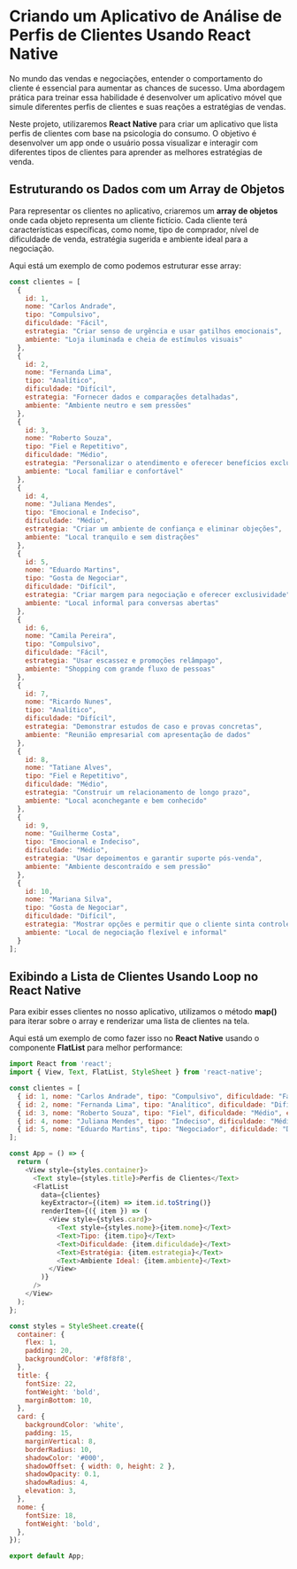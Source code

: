 

# **Criando um Aplicativo de Análise de Perfis de Clientes Usando React Native**  

No mundo das vendas e negociações, entender o comportamento do cliente é essencial para aumentar as chances de sucesso. Uma abordagem prática para treinar essa habilidade é desenvolver um aplicativo móvel que simule diferentes perfis de clientes e suas reações a estratégias de vendas.  

Neste projeto, utilizaremos **React Native** para criar um aplicativo que lista perfis de clientes com base na psicologia do consumo. O objetivo é desenvolver um app onde o usuário possa visualizar e interagir com diferentes tipos de clientes para aprender as melhores estratégias de venda.  

## **Estruturando os Dados com um Array de Objetos**  

Para representar os clientes no aplicativo, criaremos um **array de objetos** onde cada objeto representa um cliente fictício. Cada cliente terá características específicas, como nome, tipo de comprador, nível de dificuldade de venda, estratégia sugerida e ambiente ideal para a negociação.  

Aqui está um exemplo de como podemos estruturar esse array:  

```javascript
const clientes = [
  {
    id: 1,
    nome: "Carlos Andrade",
    tipo: "Compulsivo",
    dificuldade: "Fácil",
    estrategia: "Criar senso de urgência e usar gatilhos emocionais",
    ambiente: "Loja iluminada e cheia de estímulos visuais"
  },
  {
    id: 2,
    nome: "Fernanda Lima",
    tipo: "Analítico",
    dificuldade: "Difícil",
    estrategia: "Fornecer dados e comparações detalhadas",
    ambiente: "Ambiente neutro e sem pressões"
  },
  {
    id: 3,
    nome: "Roberto Souza",
    tipo: "Fiel e Repetitivo",
    dificuldade: "Médio",
    estrategia: "Personalizar o atendimento e oferecer benefícios exclusivos",
    ambiente: "Local familiar e confortável"
  },
  {
    id: 4,
    nome: "Juliana Mendes",
    tipo: "Emocional e Indeciso",
    dificuldade: "Médio",
    estrategia: "Criar um ambiente de confiança e eliminar objeções",
    ambiente: "Local tranquilo e sem distrações"
  },
  {
    id: 5,
    nome: "Eduardo Martins",
    tipo: "Gosta de Negociar",
    dificuldade: "Difícil",
    estrategia: "Criar margem para negociação e oferecer exclusividade",
    ambiente: "Local informal para conversas abertas"
  },
  {
    id: 6,
    nome: "Camila Pereira",
    tipo: "Compulsivo",
    dificuldade: "Fácil",
    estrategia: "Usar escassez e promoções relâmpago",
    ambiente: "Shopping com grande fluxo de pessoas"
  },
  {
    id: 7,
    nome: "Ricardo Nunes",
    tipo: "Analítico",
    dificuldade: "Difícil",
    estrategia: "Demonstrar estudos de caso e provas concretas",
    ambiente: "Reunião empresarial com apresentação de dados"
  },
  {
    id: 8,
    nome: "Tatiane Alves",
    tipo: "Fiel e Repetitivo",
    dificuldade: "Médio",
    estrategia: "Construir um relacionamento de longo prazo",
    ambiente: "Local aconchegante e bem conhecido"
  },
  {
    id: 9,
    nome: "Guilherme Costa",
    tipo: "Emocional e Indeciso",
    dificuldade: "Médio",
    estrategia: "Usar depoimentos e garantir suporte pós-venda",
    ambiente: "Ambiente descontraído e sem pressão"
  },
  {
    id: 10,
    nome: "Mariana Silva",
    tipo: "Gosta de Negociar",
    dificuldade: "Difícil",
    estrategia: "Mostrar opções e permitir que o cliente sinta controle",
    ambiente: "Local de negociação flexível e informal"
  }
];
```

## **Exibindo a Lista de Clientes Usando Loop no React Native**  

Para exibir esses clientes no nosso aplicativo, utilizamos o método **map()** para iterar sobre o array e renderizar uma lista de clientes na tela.  

Aqui está um exemplo de como fazer isso no **React Native** usando o componente **FlatList** para melhor performance:  

```javascript
import React from 'react';
import { View, Text, FlatList, StyleSheet } from 'react-native';

const clientes = [
  { id: 1, nome: "Carlos Andrade", tipo: "Compulsivo", dificuldade: "Fácil", estrategia: "Criar senso de urgência", ambiente: "Loja iluminada" },
  { id: 2, nome: "Fernanda Lima", tipo: "Analítico", dificuldade: "Difícil", estrategia: "Fornecer dados", ambiente: "Ambiente neutro" },
  { id: 3, nome: "Roberto Souza", tipo: "Fiel", dificuldade: "Médio", estrategia: "Oferecer benefícios", ambiente: "Local familiar" },
  { id: 4, nome: "Juliana Mendes", tipo: "Indeciso", dificuldade: "Médio", estrategia: "Criar confiança", ambiente: "Local tranquilo" },
  { id: 5, nome: "Eduardo Martins", tipo: "Negociador", dificuldade: "Difícil", estrategia: "Criar margem de negociação", ambiente: "Local informal" },
];

const App = () => {
  return (
    <View style={styles.container}>
      <Text style={styles.title}>Perfis de Clientes</Text>
      <FlatList
        data={clientes}
        keyExtractor={(item) => item.id.toString()}
        renderItem={({ item }) => (
          <View style={styles.card}>
            <Text style={styles.nome}>{item.nome}</Text>
            <Text>Tipo: {item.tipo}</Text>
            <Text>Dificuldade: {item.dificuldade}</Text>
            <Text>Estratégia: {item.estrategia}</Text>
            <Text>Ambiente Ideal: {item.ambiente}</Text>
          </View>
        )}
      />
    </View>
  );
};

const styles = StyleSheet.create({
  container: {
    flex: 1,
    padding: 20,
    backgroundColor: '#f8f8f8',
  },
  title: {
    fontSize: 22,
    fontWeight: 'bold',
    marginBottom: 10,
  },
  card: {
    backgroundColor: 'white',
    padding: 15,
    marginVertical: 8,
    borderRadius: 10,
    shadowColor: '#000',
    shadowOffset: { width: 0, height: 2 },
    shadowOpacity: 0.1,
    shadowRadius: 4,
    elevation: 3,
  },
  nome: {
    fontSize: 18,
    fontWeight: 'bold',
  },
});

export default App;
```

